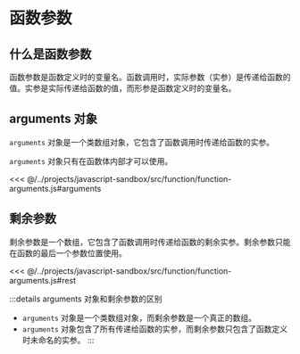 # 函数参数

## 什么是函数参数

函数参数是函数定义时的变量名。函数调用时，实际参数（实参）是传递给函数的值。实参是实际传递给函数的值，而形参是函数定义时的变量名。

## arguments 对象

`arguments` 对象是一个类数组对象，它包含了函数调用时传递给函数的实参。

`arguments` 对象只有在函数体内部才可以使用。

<<< @/../projects/javascript-sandbox/src/function/function-arguments.js#arguments

## 剩余参数

剩余参数是一个数组，它包含了函数调用时传递给函数的剩余实参。剩余参数只能在函数的最后一个参数位置使用。

<<< @/../projects/javascript-sandbox/src/function/function-arguments.js#rest

:::details arguments 对象和剩余参数的区别

- `arguments` 对象是一个类数组对象，而剩余参数是一个真正的数组。
- `arguments` 对象包含了所有传递给函数的实参，而剩余参数只包含了函数定义时未命名的实参。
  :::
